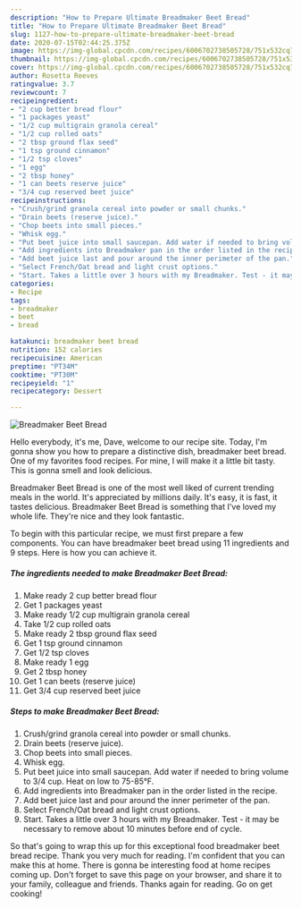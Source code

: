 ```yaml
---
description: "How to Prepare Ultimate Breadmaker Beet Bread"
title: "How to Prepare Ultimate Breadmaker Beet Bread"
slug: 1127-how-to-prepare-ultimate-breadmaker-beet-bread
date: 2020-07-15T02:44:25.375Z
image: https://img-global.cpcdn.com/recipes/6006702738505728/751x532cq70/breadmaker-beet-bread-recipe-main-photo.jpg
thumbnail: https://img-global.cpcdn.com/recipes/6006702738505728/751x532cq70/breadmaker-beet-bread-recipe-main-photo.jpg
cover: https://img-global.cpcdn.com/recipes/6006702738505728/751x532cq70/breadmaker-beet-bread-recipe-main-photo.jpg
author: Rosetta Reeves
ratingvalue: 3.7
reviewcount: 7
recipeingredient:
- "2 cup better bread flour"
- "1 packages yeast"
- "1/2 cup multigrain granola cereal"
- "1/2 cup rolled oats"
- "2 tbsp ground flax seed"
- "1 tsp ground cinnamon"
- "1/2 tsp cloves"
- "1 egg"
- "2 tbsp honey"
- "1 can beets reserve juice"
- "3/4 cup reserved beet juice"
recipeinstructions:
- "Crush/grind granola cereal into powder or small chunks."
- "Drain beets (reserve juice)."
- "Chop beets into small pieces."
- "Whisk egg."
- "Put beet juice into small saucepan. Add water if needed to bring volume to 3/4 cup. Heat on low to 75-85°F."
- "Add ingredients into Breadmaker pan in the order listed in the recipe."
- "Add beet juice last and pour around the inner perimeter of the pan."
- "Select French/Oat bread and light crust options."
- "Start. Takes a little over 3 hours with my Breadmaker. Test - it may be necessary to remove about 10 minutes before end of cycle."
categories:
- Recipe
tags:
- breadmaker
- beet
- bread

katakunci: breadmaker beet bread 
nutrition: 152 calories
recipecuisine: American
preptime: "PT34M"
cooktime: "PT30M"
recipeyield: "1"
recipecategory: Dessert

---
```



![Breadmaker Beet Bread](https://img-global.cpcdn.com/recipes/6006702738505728/751x532cq70/breadmaker-beet-bread-recipe-main-photo.jpg)

Hello everybody, it's me, Dave, welcome to our recipe site. Today, I'm gonna show you how to prepare a distinctive dish, breadmaker beet bread. One of my favorites food recipes. For mine, I will make it a little bit tasty. This is gonna smell and look delicious.



Breadmaker Beet Bread is one of the most well liked of current trending meals in the world. It's appreciated by millions daily. It's easy, it is fast, it tastes delicious. Breadmaker Beet Bread is something that I've loved my whole life. They're nice and they look fantastic.


To begin with this particular recipe, we must first prepare a few components. You can have breadmaker beet bread using 11 ingredients and 9 steps. Here is how you can achieve it.

<!--inarticleads1-->

##### The ingredients needed to make Breadmaker Beet Bread:

1. Make ready 2 cup better bread flour
1. Get 1 packages yeast
1. Make ready 1/2 cup multigrain granola cereal
1. Take 1/2 cup rolled oats
1. Make ready 2 tbsp ground flax seed
1. Get 1 tsp ground cinnamon
1. Get 1/2 tsp cloves
1. Make ready 1 egg
1. Get 2 tbsp honey
1. Get 1 can beets (reserve juice)
1. Get 3/4 cup reserved beet juice




<!--inarticleads2-->

##### Steps to make Breadmaker Beet Bread:

1. Crush/grind granola cereal into powder or small chunks.
1. Drain beets (reserve juice).
1. Chop beets into small pieces.
1. Whisk egg.
1. Put beet juice into small saucepan. Add water if needed to bring volume to 3/4 cup. Heat on low to 75-85°F.
1. Add ingredients into Breadmaker pan in the order listed in the recipe.
1. Add beet juice last and pour around the inner perimeter of the pan.
1. Select French/Oat bread and light crust options.
1. Start. Takes a little over 3 hours with my Breadmaker. Test - it may be necessary to remove about 10 minutes before end of cycle.




So that's going to wrap this up for this exceptional food breadmaker beet bread recipe. Thank you very much for reading. I'm confident that you can make this at home. There is gonna be interesting food at home recipes coming up. Don't forget to save this page on your browser, and share it to your family, colleague and friends. Thanks again for reading. Go on get cooking!
